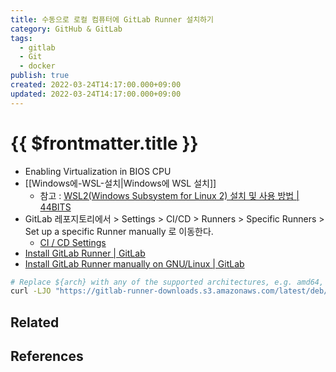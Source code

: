 ```yaml
---
title: 수동으로 로컬 컴퓨터에 GitLab Runner 설치하기
category: GitHub & GitLab
tags:
  - gitlab
  - Git
  - docker
publish: true
created: 2022-03-24T14:17:00.000+09:00
updated: 2022-03-24T14:17:00.000+09:00
---
```


# {{ $frontmatter.title }}

- Enabling Virtualization in BIOS CPU
- [[Windows에-WSL-설치|Windows에 WSL 설치]]
  - 참고 : [WSL2(Windows Subsystem for Linux 2) 설치 및 사용 방법 | 44BITS](https://www.44bits.io/ko/post/wsl2-install-and-basic-usage)
- GitLab 레포지토리에서 > Settings > CI/CD > Runners > Specific Runners > Set up a specific Runner manually 로 이동한다.
  - [CI / CD Settings](https://stove-gitlab.sginfra.net/web-front/stove-ui/-/settings/ci_cd#Specific-Runners)
- [Install GitLab Runner | GitLab](https://docs.gitlab.com/runner/install/)
- [Install GitLab Runner manually on GNU/Linux | GitLab](https://docs.gitlab.com/runner/install/linux-manually.html)

```sh
# Replace ${arch} with any of the supported architectures, e.g. amd64, arm, arm64 # A full list of architectures can
curl -LJO "https://gitlab-runner-downloads.s3.amazonaws.com/latest/deb/gitlab-runner_${arch}.deb"
```

## Related

## References
